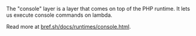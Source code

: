 The "console" layer is a layer that comes on top of the PHP runtime. It lets us execute console commands on lambda.

Read more at [bref.sh/docs/runtimes/console.html](https://bref.sh/docs/runtimes/console.html).
